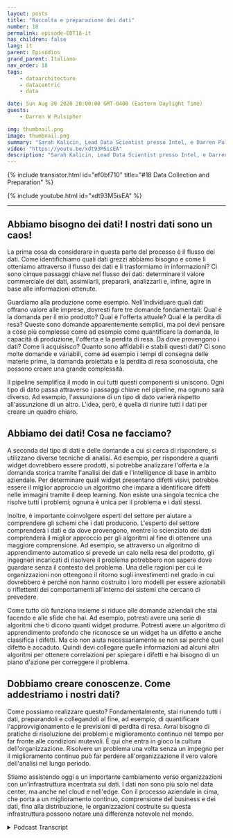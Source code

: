 ```yaml
---
layout: posts
title: "Raccolta e preparazione dei dati"
number: 18
permalink: episode-EDT18-it
has_children: false
lang: it
parent: Episódios
grand_parent: Italiano
nav_order: 18
tags:
    - dataarchitecture
    - datacentric
    - data

date: Sun Aug 30 2020 20:00:00 GMT-0400 (Eastern Daylight Time)
guests:
    - Darren W Pulsipher

img: thumbnail.png
image: thumbnail.png
summary: "Sarah Kalicin, Lead Data Scientist presso Intel, e Darren Pulsipher, Chief Solution Architect, Pubblico Settore presso Intel, parlano del processo e dei vantaggi della raccolta e preparazione dei dati nel diventare un'organizzazione centrata sui dati. Questo è il secondo passo nel percorso verso il diventare un'organizzazione centrata sui dati."
video: "https://youtu.be/xdt93M5isEA"
description: "Sarah Kalicin, Lead Data Scientist presso Intel, e Darren Pulsipher, Chief Solution Architect, Pubblico Settore presso Intel, parlano del processo e dei vantaggi della raccolta e preparazione dei dati nel diventare un'organizzazione centrata sui dati. Questo è il secondo passo nel percorso verso il diventare un'organizzazione centrata sui dati."
---
```


<div>
{% include transistor.html id="ef0bf710" title="#18 Data Collection and Preparation" %}

{% include youtube.html id="xdt93M5isEA" %}
</div>

---

## Abbiamo bisogno dei dati! I nostri dati sono un caos!

La prima cosa da considerare in questa parte del processo è il flusso dei dati. Come identifichiamo quali dati grezzi abbiamo bisogno e come li otteniamo attraverso il flusso dei dati e li trasformiamo in informazioni? Ci sono cinque passaggi chiave nel flusso dei dati: determinare il valore commerciale dei dati, assimilarli, prepararli, analizzarli e, infine, agire in base alle informazioni ottenute.

Guardiamo alla produzione come esempio. Nell'individuare quali dati offrano valore alle imprese, dovresti fare tre domande fondamentali: Qual è la domanda per il mio prodotto? Qual è l'offerta attuale? Qual è la perdita di resa? Queste sono domande apparentemente semplici, ma poi devi pensare a cose più complesse come ad esempio come quantificare la domanda, le capacità di produzione, l'offerta e la perdita di resa. Da dove provengono i dati? Come li acquisisco? Quanto sono affidabili e stabili questi dati? Ci sono molte domande e variabili, come ad esempio i tempi di consegna delle materie prime, la domanda proiettata e la perdita di resa sconosciuta, che possono creare una grande complessità.

Il pipeline semplifica il modo in cui tutti questi componenti si uniscono. Ogni tipo di dato passa attraverso i passaggi chiave nel pipeline, ma ognuno sarà diverso. Ad esempio, l'assunzione di un tipo di dato varierà rispetto all'assunzione di un altro. L'idea, però, è quella di riunire tutti i dati per creare un quadro chiaro.

## Abbiamo dei dati! Cosa ne facciamo?

A seconda del tipo di dati e delle domande a cui si cerca di rispondere, si utilizzano diverse tecniche di analisi. Ad esempio, per rispondere a quanti widget dovrebbero essere prodotti, si potrebbe analizzare l'offerta e la domanda storica tramite l'analisi dei dati e l'intelligence di base in ambito aziendale. Per determinare quali widget presentano difetti visivi, potrebbe essere il miglior approccio un algoritmo che impara a identificare difetti nelle immagini tramite il deep learning. Non esiste una singola tecnica che risolve tutti i problemi; ognuna è unica per il problema e i dati stessi.

Inoltre, è importante coinvolgere esperti del settore per aiutare a comprendere gli schemi che i dati producono. L'esperto del settore comprenderà i dati e da dove provengono, mentre lo scienziato dei dati comprenderà il miglior approccio per gli algoritmi al fine di ottenere una maggiore comprensione. Ad esempio, se attraverso un algoritmo di apprendimento automatico si prevede un calo nella resa del prodotto, gli ingegneri incaricati di risolvere il problema potrebbero non sapere dove guardare senza il contesto del problema. Una delle ragioni per cui le organizzazioni non ottengono il ritorno sugli investimenti nel grado in cui dovrebbero è perché non hanno costruito i loro modelli per essere azionabili o riflettenti dei comportamenti all'interno dei sistemi che cercano di prevedere.

Come tutto ciò funziona insieme si riduce alle domande aziendali che stai facendo e alle sfide che hai. Ad esempio, potresti avere una serie di algoritmi che ti dicono quanti widget produrre. Potresti avere un algoritmo di apprendimento profondo che riconosce se un widget ha un difetto e anche classifica i difetti. Ma ciò non aiuta necessariamente se non sai perché quel difetto è accaduto. Quindi devi collegare quelle informazioni ad alcuni altri algoritmi per ottenere correlazioni per spiegare i difetti e hai bisogno di un piano d'azione per correggere il problema.

## Dobbiamo creare conoscenze. Come addestriamo i nostri dati?

Come possiamo realizzare questo? Fondamentalmente, stai riunendo tutti i dati, preparandoli e collegandoli al fine, ad esempio, di quantificare l'approvvigionamento e le previsioni di perdita di resa. Avrai bisogno di pratiche di risoluzione dei problemi e miglioramento continuo nel tempo per far fronte alle condizioni mutevoli. È qui che entra in gioco la cultura dell'organizzazione. Risolvere un problema una volta senza un impegno per il miglioramento continuo può far perdere all'organizzazione il vero valore dell'analisi nel lungo periodo.

Stiamo assistendo oggi a un importante cambiamento verso organizzazioni con un'infrastruttura incentrata sui dati. I dati non sono più solo nel data center, ma anche nel cloud e nell'edge. Con il processo aziendale in cima, che porta a un miglioramento continuo, comprensione del business e dei dati, fino alla distribuzione, le organizzazioni costruite su questa infrastruttura possono notare una differenza notevole nel mondo.



<details>
<summary> Podcast Transcript </summary>

<p></p>

</details>
